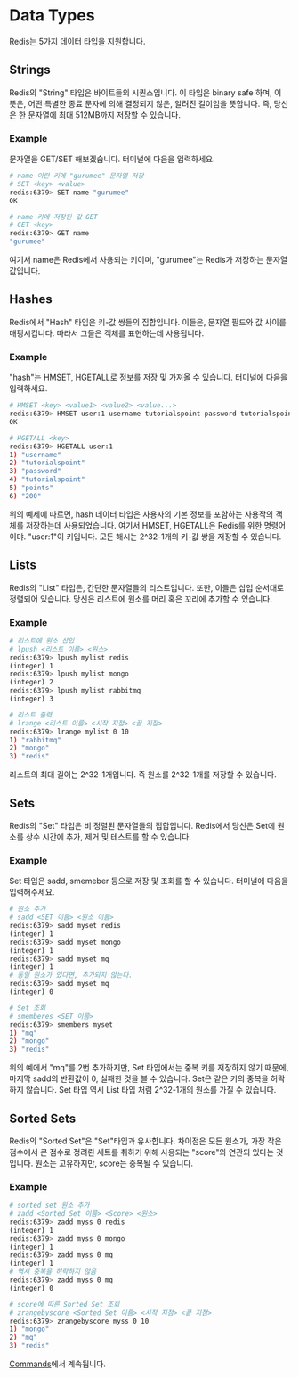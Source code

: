 Data Types
===========

Redis는 5가지 데이터 타입을 지원합니다.

## Strings

Redis의 "String" 타입은 바이트들의 시퀀스입니다. 이 타입은 binary safe 하며, 이 뜻은, 어떤 특별한 종료 문자에 의해 결정되지 않은, 알려진 길이임을 뜻합니다. 즉, 당신은 한 문자열에 최대 512MB까지 저장할 수 있습니다.

### Example

문자열을 GET/SET 해보겠습니다. 터미널에 다음을 입력하세요.

```bash
# name 이란 키에 "gurumee" 문자열 저장
# SET <key> <value>
redis:6379> SET name "gurumee"
OK

# name 키에 저장된 값 GET
# GET <key>
redis:6379> GET name
"gurumee"
```

여기서 name은 Redis에서 사용되는 키이며, "gurumee"는 Redis가 저장하는 문자열 값입니다.


## Hashes

Redis에서 "Hash" 타입은 키-값 쌍들의 집합입니다. 이들은, 문자열 필드와 값 사이를 매핑시킵니다. 따라서 그들은 객체를 표현하는데 사용됩니다.

### Example

"hash"는 HMSET, HGETALL로 정보를 저장 및 가져올 수 있습니다. 터미널에 다음을 입력하세요.

```bash
# HMSET <key> <value1> <value2> <value...>
redis:6379> HMSET user:1 username tutorialspoint password tutorialspoint points 200
OK

# HGETALL <key>
redis:6379> HGETALL user:1
1) "username"
2) "tutorialspoint"
3) "password"
4) "tutorialspoint"
5) "points"
6) "200"
```

위의 예제에 따르면, hash 데이터 타입은 사용자의 기본 정보를 포함하는 사용작의 객체를 저장하는데 사용되었습니다. 여기서 HMSET, HGETALL은 Redis를 위한 명령어이먀. "user:1"이 키입니다. 모든 해시는 2^32-1개의 키-값 쌍을 저장할 수 있습니다.


## Lists

Redis의 "List" 타입은, 간단한 문자열들의 리스트입니다. 또한, 이들은 삽입 순서대로 정렬되어 있습니다. 당신은 리스트에 원소를 머리 혹은 꼬리에 추가할 수 있습니다.

### Example

```bash
# 리스트에 원소 삽입
# lpush <리스트 이름> <원소>
redis:6379> lpush mylist redis
(integer) 1
redis:6379> lpush mylist mongo
(integer) 2
redis:6379> lpush mylist rabbitmq
(integer) 3

# 리스트 출력
# lrange <리스트 이름> <시작 지점> <끝 지잠>
redis:6379> lrange mylist 0 10
1) "rabbitmq"
2) "mongo"
3) "redis"
```

리스트의 최대 길이는 2^32-1개입니다. 즉 원소를 2^32-1개를 저장할 수 있습니다.


## Sets

Redis의 "Set" 타입은 비 정렬된 문자열들의 집합입니다. Redis에서 당신은 Set에 원소를 상수 시간에 추가, 제거 및 테스트를 할 수 있습니다.

### Example

Set 타입은 sadd, smemeber 등으로 저장 및 조회를 할 수 있습니다. 터미널에 다음을 입력해주세요.

```bash
# 원소 추가
# sadd <SET 이름> <원소 이름>
redis:6379> sadd myset redis
(integer) 1
redis:6379> sadd myset mongo
(integer) 1
redis:6379> sadd myset mq
(integer) 1
# 동일 원소가 있다면, 추가되지 않는다.
redis:6379> sadd myset mq
(integer) 0

# Set 조회
# smemberes <SET 이름>
redis:6379> smembers myset
1) "mq"
2) "mongo"
3) "redis"
```

위의 예에서 "mq"를 2번 추가하지만, Set 타입에서는 중복 키를 저장하지 않기 때문에, 마지막 sadd의 반환값이 0, 실패한 것을 볼 수 있습니다. Set은 같은 키의 중복을 허락하지 않습니다. Set 타입 역시 List 타입 처럼 2^32-1개의 원소를 가질 수 있습니다.


## Sorted Sets

Redis의 "Sorted Set"은 "Set"타입과 유사합니다. 차이점은 모든 원소가, 가장 작은 점수에서 큰 점수로 정려뢴 세트를 취하기 위해 사용되는 "score"와 연관되 있다는 것입니다. 원소는 고유하지만, score는 중복될 수 있습니다.

### Example

```bash
# sorted set 원소 추가
# zadd <Sorted Set 이름> <Score> <원소>
redis:6379> zadd myss 0 redis
(integer) 1
redis:6379> zadd myss 0 mongo
(integer) 1
redis:6379> zadd myss 0 mq
(integer) 1
# 역시 중복을 허락하지 않음
redis:6379> zadd myss 0 mq
(integer) 0

# score에 따른 Sorted Set 조회
# zrangebyscore <Sorted Set 이름> <시작 지점> <끝 지점>
redis:6379> zrangebyscore myss 0 10
1) "mongo"
2) "mq"
3) "redis"
```

[Commands](./ch06.md)에서 계속됩니다.